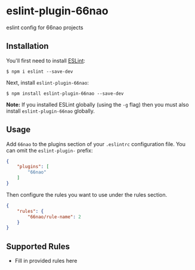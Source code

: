 # eslint-plugin-66nao

eslint config for 66nao projects

## Installation

You'll first need to install [ESLint](http://eslint.org):

```
$ npm i eslint --save-dev
```

Next, install `eslint-plugin-66nao`:

```
$ npm install eslint-plugin-66nao --save-dev
```

**Note:** If you installed ESLint globally (using the `-g` flag) then you must also install `eslint-plugin-66nao` globally.

## Usage

Add `66nao` to the plugins section of your `.eslintrc` configuration file. You can omit the `eslint-plugin-` prefix:

```json
{
    "plugins": [
        "66nao"
    ]
}
```


Then configure the rules you want to use under the rules section.

```json
{
    "rules": {
        "66nao/rule-name": 2
    }
}
```

## Supported Rules

* Fill in provided rules here





